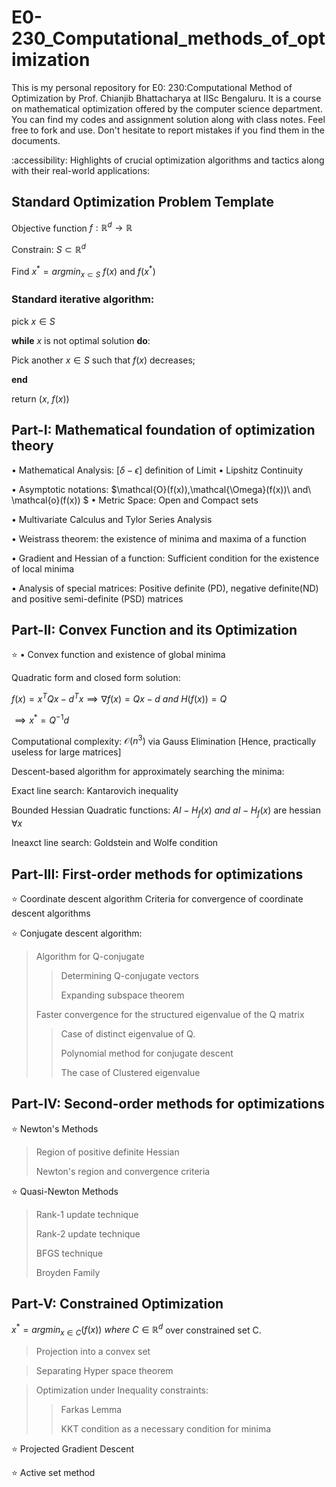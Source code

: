 # E0-230_Computational_methods_of_optimization
This is my personal repository for E0: 230:Computational Method of Optimization by Prof. Chianjib Bhattacharya at IISc Bengaluru. It is a course on mathematical optimization offered by the computer science department. You can find my codes and assignment solution along with class notes. Feel free to fork and use. Don't hesitate to report mistakes if you find them in the documents.

:accessibility: Highlights of crucial optimization algorithms and tactics along with their real-world applications:

## Standard Optimization Problem Template
Objective function $f:\mathbb{R}^d \to \mathbb{R}$

 Constrain: $S\subset \mathbb{R}^d$

 Find $x^{\ast}=argmin_{x\subset S}\ f(x)$
 and $f(x^{\ast})$

### Standard iterative algorithm:

 pick $x\in S$

 $\textbf{while}\ x$  is not optimal solution $\textbf{do}:$
 
 Pick another $x\in S$ such that $f(x)$ decreases;
 
 $\textbf{end}$

 return $(x,\ f(x))$

## Part-I: Mathematical foundation of optimization theory

 $\bullet$ Mathematical Analysis: $[\delta - \epsilon]$ definition of Limit
 $\bullet$ Lipshitz Continuity
 
 $\bullet$ Asymptotic notations: $\mathcal{O}(f(x)),\mathcal{\Omega}(f(x))\ and\ \mathcal{o}(f(x)) $
 $\bullet$ Metric Space: Open and Compact sets

 $\bullet$ Multivariate Calculus and Tylor Series Analysis

 $\bullet$ Weistrass theorem: the existence of minima and maxima of a function
 
 $\bullet$ Gradient and Hessian of a function: Sufficient condition for the existence of local minima
 
 $\bullet$ Analysis of special matrices: Positive definite (PD), negative definite(ND) and positive semi-definite (PSD) matrices


## Part-II: Convex Function and its Optimization 

⭐ $\bullet$ Convex function and existence of global minima

 Quadratic form and closed form solution:

 $f(x)=x^TQx-d^Tx \implies \nabla f(x) = Qx-d\ and\ H(f(x))=Q$

 $\implies x^{\ast} = Q^{-1}d$

 Computational complexity: $\mathcal{O}(n^3)$ via Gauss Elimination [Hence, practically useless for large matrices]

 Descent-based algorithm for approximately searching the minima:
 
Exact line search: Kantarovich inequality
 
Bounded Hessian Quadratic functions: $AI-H_f(x)\ and\ aI-H_f(x)$ are hessian $\forall x$

Ineaxct line search: Goldstein and Wolfe condition

## Part-III: First-order methods for optimizations
⭐ Coordinate descent algorithm
 Criteria for convergence of coordinate descent algorithms

⭐ Conjugate descent algorithm:

> Algorithm for Q-conjugate
>> Determining Q-conjugate vectors
>>
>> Expanding subspace theorem
>> 
> Faster convergence for the structured eigenvalue of the Q matrix
>>
>> Case of distinct eigenvalue of Q.
>>
>> Polynomial method for conjugate descent
>>
>> The case of Clustered eigenvalue
>>
## Part-IV: Second-order methods for optimizations
⭐ Newton's Methods
> Region of positive definite Hessian
>
> Newton's region and convergence criteria
>
⭐ Quasi-Newton Methods
> Rank-1 update technique
>
> Rank-2 update technique
>
> BFGS technique
>
> Broyden Family

## Part-V: Constrained Optimization
$x^{*}=argmin_{x\in C}(f(x))\ where\ C \in \mathbb{R}^d$ over constrained set C.

> Projection into a convex set
 
> Separating Hyper space theorem

> Optimization under Inequality constraints:
> 
>> Farkas Lemma
>>
>> KKT condition as a necessary condition for minima

⭐ Projected Gradient Descent

⭐ Active set method

